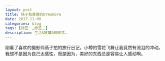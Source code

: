 ```yaml
---
layout: post
title: 耗子和香香的Dreamore
date: 2017-11-08
categories: blog
tags: [标签一,标签二]
description: 生活&故事&碎碎念。
---
```


刚看了喜欢的摄影师燕子拍的旅行日记，小樽的雪花飞舞让我竟然有流泪的冲动。
我想不是因为自己太感性，而是因为，美好的东西总是容易让人感动啊。